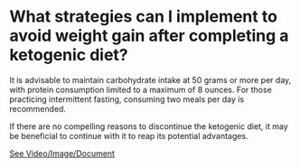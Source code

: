 # What strategies can I implement to avoid weight gain after completing a ketogenic diet?

It is advisable to maintain carbohydrate intake at 50 grams or more per day, with protein consumption limited to a maximum of 8 ounces. For those practicing intermittent fasting, consuming two meals per day is recommended.

If there are no compelling reasons to discontinue the ketogenic diet, it may be beneficial to continue with it to reap its potential advantages.

 [See Video/Image/Document](https://hls-player.drberg.com/asset?path=migrated-assets/how-to-maintain-weight-after-reaching-ketogenic-diet-goal-keto-weight-maintenance-drberg)